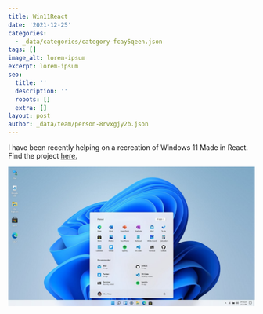 ```yaml
---
title: Win11React
date: '2021-12-25'
categories:
  - _data/categories/category-fcay5qeen.json
tags: []
image_alt: lorem-ipsum
excerpt: lorem-ipsum
seo:
  title: ''
  description: ''
  robots: []
  extra: []
layout: post
author: _data/team/person-8rvxgjy2b.json
---
```

I have been recently helping on a recreation of Windows 11 Made in React. Find the project [here.](https://win11.blueedge.me/)

![](images/home.jpg)
